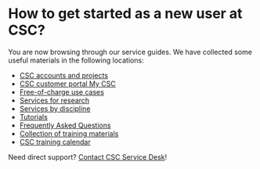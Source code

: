# How to get started as a new user at CSC?

You are now browsing through our service guides.
We have collected some useful materials in the following locations:

* [CSC accounts and projects](../../accounts/index.md)
* [CSC customer portal My CSC](https://my.csc.fi)
* [Free-of-charge use cases](https://research.csc.fi/free-of-charge-use-cases)
* [Services for research](https://research.csc.fi)
* [Services by discipline](https://research.csc.fi/sciences)
* [Tutorials](../../support/tutorials/index.md)
* [Frequently Asked Questions](index.md)
* [Collection of training materials](../training-material.md)
* [CSC training calendar](https://csc.fi/en/trainings/training-calendar/)

Need direct support? [Contact CSC Service Desk](../contact.md)!
